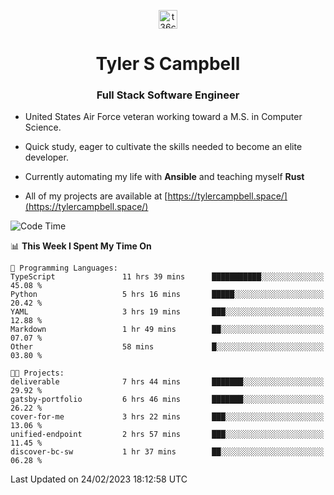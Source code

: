 <p align="center">
<a href="https://www.linkedin.com/in/t36campbell" target="blank"><img align="center" src="https://ik.imagekit.io/t36campbell/Portfolio/linkedin.png.original_m8bbGgPh6.png" alt="t36campbell" height="30" width="30" /></a>
</p>
<h1 align="center">Tyler S Campbell</h1>
<h3 align="center">Full Stack Software Engineer</h3>

* United States Air Force veteran working toward a M.S. in Computer Science.

* Quick study, eager to cultivate the skills needed to become an elite developer.

* Currently automating my life with **Ansible** and teaching myself **Rust**

* All of my projects are available at [https://tylercampbell.space/](https://tylercampbell.space/)

<!--START_SECTION:waka-->
![Code Time](http://img.shields.io/badge/Code%20Time-2%2C203%20hrs%2033%20mins-blue)

📊 **This Week I Spent My Time On** 

```text
💬 Programming Languages: 
TypeScript               11 hrs 39 mins      ███████████░░░░░░░░░░░░░░   45.08 % 
Python                   5 hrs 16 mins       █████░░░░░░░░░░░░░░░░░░░░   20.42 % 
YAML                     3 hrs 19 mins       ███░░░░░░░░░░░░░░░░░░░░░░   12.88 % 
Markdown                 1 hr 49 mins        ██░░░░░░░░░░░░░░░░░░░░░░░   07.07 % 
Other                    58 mins             █░░░░░░░░░░░░░░░░░░░░░░░░   03.80 % 

🐱‍💻 Projects: 
deliverable              7 hrs 44 mins       ███████░░░░░░░░░░░░░░░░░░   29.92 % 
gatsby-portfolio         6 hrs 46 mins       ███████░░░░░░░░░░░░░░░░░░   26.22 % 
cover-for-me             3 hrs 22 mins       ███░░░░░░░░░░░░░░░░░░░░░░   13.06 % 
unified-endpoint         2 hrs 57 mins       ███░░░░░░░░░░░░░░░░░░░░░░   11.45 % 
discover-bc-sw           1 hr 37 mins        ██░░░░░░░░░░░░░░░░░░░░░░░   06.28 % 
```


 Last Updated on 24/02/2023 18:12:58 UTC
<!--END_SECTION:waka-->
